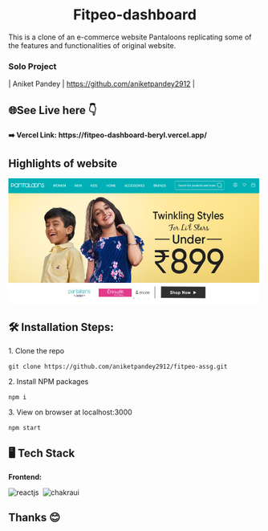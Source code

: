 <h1 align="center" id="title">Fitpeo-dashboard</h1>

<!-- <p align="center"><img src="https://res.cloudinary.com/dqsqpy5cl/image/upload/v1692354194/fitpeo_logo.png" alt="project-image" width="150" height="150/"></p> -->

<p>This is a clone of an e-commerce website Pantaloons replicating some of the features and functionalities of original website.</p>

### Solo Project

| Aniket Pandey | <https://github.com/aniketpandey2912> |

<h2>🌐See Live here 👇</h2>

<h4>➡️ Vercel Link: https://fitpeo-dashboard-beryl.vercel.app/</h4>

<h2>Highlights of website</h2>

<img src="https://github.com/aniketpandey2912/pantaloons-clone/blob/main/public/1.png?raw=true" alt="project-screenshot" width="500" height="250/">

<h2>🛠️ Installation Steps:</h2>

<p>1. Clone the repo</p>

```
git clone https://github.com/aniketpandey2912/fitpeo-assg.git
```

<p>2. Install NPM packages</p>

```
npm i
```

<p>3. View on browser at localhost:3000</p>

```
npm start
```

## 🖥️ Tech Stack

**Frontend:**

![reactjs](https://img.shields.io/badge/React-20232A?style=for-the-badge&logo=react&logoColor=61DAFB)&nbsp;
![chakraui](https://shields.io/badge/chakra--ui-black?logo=chakraui&style=for-the-badge)&nbsp;

<h2>Thanks 😊</h2>
